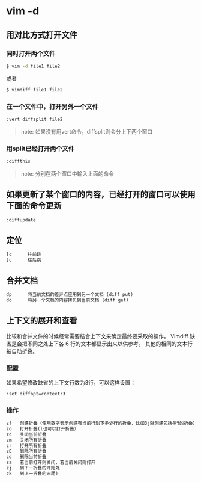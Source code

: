 vim -d
======

## 用对比方式打开文件

### 同时打开两个文件
```sh
$ vim -d file1 file2
```
或者

```sh
$ vimdiff file1 file2
```

### 在一个文件中，打开另外一个文件
```sh
:vert diffsplit file2
```
> note: 如果没有用vert命令，diffsplit则会分上下两个窗口

### 用split已经打开两个文件
```sh
:diffthis
```
> note: 分别在两个窗口中输入上面的命令

## 如果更新了某个窗口的内容，已经打开的窗口可以使用下面的命令更新

```sh
:diffupdate
```

## 定位

```txt
[c      往前跳
]c      往后跳
```

## 合并文档

```txt
dp      将当前文档的差异点应用到另一个文档 (diff put)
do      将另一个文档的内容拷贝到当前文档 (diff get)
```

## 上下文的展开和查看
比较和合并文件的时候经常需要结合上下文来确定最终要采取的操作。
Vimdiff 缺省是会把不同之处上下各 6 行的文本都显示出来以供参考。
其他的相同的文本行被自动折叠。

### 配置
如果希望修改缺省的上下文行数为3行，可以这样设置：

```txt
:set diffopt=context:3
```

### 操作

```txt
zf   创建折叠（使用数字表示创建有当前行到下多少行的折叠，比如3j就创建包括4行的折叠）
zo   打开折叠(l也可以打开折叠）
zc   关闭当前折叠
zm   关闭所有折叠
zr   打开所有折叠
zE   删除所有折叠
zd   删除当前折叠
za   若当前打开则关闭，若当前关闭则打开
zj   到下一折叠的开始处
zk   到上一折叠的末尾)
```




